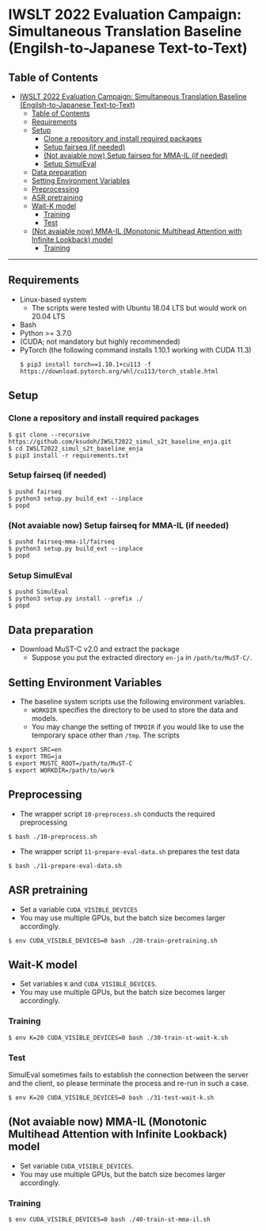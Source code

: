 # IWSLT 2022 Evaluation Campaign: Simultaneous Translation Baseline (Engilsh-to-Japanese Text-to-Text)

## Table of Contents
- [IWSLT 2022 Evaluation Campaign: Simultaneous Translation Baseline (Engilsh-to-Japanese Text-to-Text)](#iwslt-2022-evaluation-campaign-simultaneous-translation-baseline-engilsh-to-japanese-text-to-text)
  - [Table of Contents](#table-of-contents)
  - [Requirements](#requirements)
  - [Setup](#setup)
    - [Clone a repository and install required packages](#clone-a-repository-and-install-required-packages)
    - [Setup fairseq (if needed)](#setup-fairseq-if-needed)
    - [(Not avaiable now) Setup fairseq for MMA-IL (if needed)](#not-avaiable-now-setup-fairseq-for-mma-il-if-needed)
    - [Setup SimulEval](#setup-simuleval)
  - [Data preparation](#data-preparation)
  - [Setting Environment Variables](#setting-environment-variables)
  - [Preprocessing](#preprocessing)
  - [ASR pretraining](#asr-pretraining)
  - [Wait-K model](#wait-k-model)
    - [Training](#training)
    - [Test](#test)
  - [(Not avaiable now) MMA-IL (Monotonic Multihead Attention with Infinite Lookback) model](#not-avaiable-now-mma-il-monotonic-multihead-attention-with-infinite-lookback-model)
    - [Training](#training-1)
---

## Requirements
- Linux-based system
  - The scripts were tested with Ubuntu 18.04 LTS but would work on 20.04 LTS
- Bash
- Python >= 3.7.0
- (CUDA; not mandatory but highly recommended)
- PyTorch (the following command installs 1.10.1 working with CUDA 11.3)
    ```shell
    $ pip3 install torch==1.10.1+cu113 -f https://download.pytorch.org/whl/cu113/torch_stable.html
    ```

## Setup
### Clone a repository and install required packages
```shell
$ git clone --recursive https://github.com/ksudoh/IWSLT2022_simul_s2t_baseline_enja.git
$ cd IWSLT2022_simul_s2t_baseline_enja
$ pip3 install -r requirements.txt
```
### Setup fairseq (if needed)
```shell
$ pushd fairseq
$ python3 setup.py build_ext --inplace
$ popd
```
### (Not avaiable now) Setup fairseq for MMA-IL (if needed)
```shell
$ pushd fairseq-mma-il/fairseq
$ python3 setup.py build_ext --inplace
$ popd
```

### Setup SimulEval
```shell
$ pushd SimulEval
$ python3 setup.py install --prefix ./
$ popd
```

## Data preparation

- Download MuST-C v2.0 and extract the package
  - Suppose you put the extracted directory `en-ja` in `/path/to/MuST-C/`.

## Setting Environment Variables
- The baseline system scripts use the following environment variables.
    - `WORKDIR` specifies the directory to be used to store the data and models.
    - You may change the setting of `TMPDIR` if you would like to use the temporary space other than `/tmp`. The scripts
```shell
$ export SRC=en
$ export TRG=ja
$ export MUSTC_ROOT=/path/to/MuST-C
$ export WORKDIR=/path/to/work
```

## Preprocessing
- The wrapper script `10-preprocess.sh` conducts the required preprocessing
```shell
$ bash ./10-preprocess.sh
```
- The wrapper script `11-prepare-eval-data.sh` prepares the test data
```shell
$ bash ./11-prepare-eval-data.sh
```

## ASR pretraining
- Set a variable `CUDA_VISIBLE_DEVICES`
- You may use multiple GPUs, but the batch size becomes larger accordingly.
```shell
$ env CUDA_VISIBLE_DEVICES=0 bash ./20-train-pretraining.sh
```

## Wait-K model
- Set variables `K` and `CUDA_VISIBLE_DEVICES`.
- You may use multiple GPUs, but the batch size becomes larger accordingly.
### Training
```shell
$ env K=20 CUDA_VISIBLE_DEVICES=0 bash ./30-train-st-wait-k.sh
```

### Test
SimulEval sometimes fails to establish the connection between the server and the client, so please terminate the process and re-run in such a case.
```shell
$ env K=20 CUDA_VISIBLE_DEVICES=0 bash ./31-test-wait-k.sh
```

## (Not avaiable now) MMA-IL (Monotonic Multihead Attention with Infinite Lookback) model
- Set variable `CUDA_VISIBLE_DEVICES`.
- You may use multiple GPUs, but the batch size becomes larger accordingly.
### Training
```shell
$ env CUDA_VISIBLE_DEVICES=0 bash ./40-train-st-mma-il.sh
```